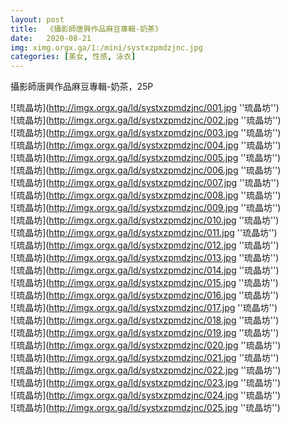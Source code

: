 ```yaml
---
layout: post
title:  《攝影師唐興作品麻豆專輯-奶茶》
date:   2020-08-21
img: ximg.orgx.ga/1:/mini/systxzpmdzjnc.jpg
categories: [美女, 性感, 泳衣]
---
```


攝影師唐興作品麻豆專輯-奶茶，25P

![琉晶坊](http://imgx.orgx.ga/ld/systxzpmdzjnc/001.jpg ''琉晶坊'') <br>
![琉晶坊](http://imgx.orgx.ga/ld/systxzpmdzjnc/002.jpg ''琉晶坊'') <br>
![琉晶坊](http://imgx.orgx.ga/ld/systxzpmdzjnc/003.jpg ''琉晶坊'') <br>
![琉晶坊](http://imgx.orgx.ga/ld/systxzpmdzjnc/004.jpg ''琉晶坊'') <br>
![琉晶坊](http://imgx.orgx.ga/ld/systxzpmdzjnc/005.jpg ''琉晶坊'') <br>
![琉晶坊](http://imgx.orgx.ga/ld/systxzpmdzjnc/006.jpg ''琉晶坊'') <br>
![琉晶坊](http://imgx.orgx.ga/ld/systxzpmdzjnc/007.jpg ''琉晶坊'') <br>
![琉晶坊](http://imgx.orgx.ga/ld/systxzpmdzjnc/008.jpg ''琉晶坊'') <br>
![琉晶坊](http://imgx.orgx.ga/ld/systxzpmdzjnc/009.jpg ''琉晶坊'') <br>
![琉晶坊](http://imgx.orgx.ga/ld/systxzpmdzjnc/010.jpg ''琉晶坊'') <br>
![琉晶坊](http://imgx.orgx.ga/ld/systxzpmdzjnc/011.jpg ''琉晶坊'') <br>
![琉晶坊](http://imgx.orgx.ga/ld/systxzpmdzjnc/012.jpg ''琉晶坊'') <br>
![琉晶坊](http://imgx.orgx.ga/ld/systxzpmdzjnc/013.jpg ''琉晶坊'') <br>
![琉晶坊](http://imgx.orgx.ga/ld/systxzpmdzjnc/014.jpg ''琉晶坊'') <br>
![琉晶坊](http://imgx.orgx.ga/ld/systxzpmdzjnc/015.jpg ''琉晶坊'') <br>
![琉晶坊](http://imgx.orgx.ga/ld/systxzpmdzjnc/016.jpg ''琉晶坊'') <br>
![琉晶坊](http://imgx.orgx.ga/ld/systxzpmdzjnc/017.jpg ''琉晶坊'') <br>
![琉晶坊](http://imgx.orgx.ga/ld/systxzpmdzjnc/018.jpg ''琉晶坊'') <br>
![琉晶坊](http://imgx.orgx.ga/ld/systxzpmdzjnc/019.jpg ''琉晶坊'') <br>
![琉晶坊](http://imgx.orgx.ga/ld/systxzpmdzjnc/020.jpg ''琉晶坊'') <br>
![琉晶坊](http://imgx.orgx.ga/ld/systxzpmdzjnc/021.jpg ''琉晶坊'') <br>
![琉晶坊](http://imgx.orgx.ga/ld/systxzpmdzjnc/022.jpg ''琉晶坊'') <br>
![琉晶坊](http://imgx.orgx.ga/ld/systxzpmdzjnc/023.jpg ''琉晶坊'') <br>
![琉晶坊](http://imgx.orgx.ga/ld/systxzpmdzjnc/024.jpg ''琉晶坊'') <br>
![琉晶坊](http://imgx.orgx.ga/ld/systxzpmdzjnc/025.jpg ''琉晶坊'') <br>
